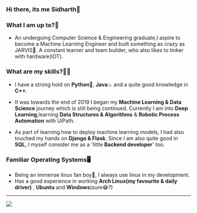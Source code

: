 ### Hi there, its me Sidharth👋

<!--
**binarymatter/binarymatter** is a ✨ _special_ ✨ repository because its `README.md` (this file) appears on your GitHub profile.

Here are some ideas to get you started:

- 🔭 I’m currently working on ...
- 🌱 I’m currently learning ...
- 👯 I’m looking to collaborate on ...
- 🤔 I’m looking for help with ...
- 💬 Ask me about ...
- 📫 How to reach me: ...
- 😄 Pronouns: ...
- ⚡ Fun fact: ...
-->
### What I am up to?🎯
- An undergoing Computer Science & Engineering graduate,I aspire to become a Machine Learning Engineer and built something as crazy as JARVIS🤖. A constant learner and team builder, who also likes to tinker with hardware(IOT).

### What are my skills?👨‍💻
- I have a strong hold on **Python**🐍, **Java**♨ and a quite good knowledge in **C++**.

- It was towards the end of 2019 I began my **Machine Learning & Data Science** journey which is still being continued. Currently I am into **Deep Learning**,learning **Data      Structures & Algorithms** & **Robotic Process Automation** with UiPath.

- As part of learning how to deploy machine learning models, I had also touched my hands on **Django & Flask**. Since I am also quite good in **SQL**, I myself consider me as a 'little **Backend developer**' too.

### Familiar Operating Systems🖥
- Being an immense linux fan boy🐧, I always use linux in my development. 
- Has a good experience in working **Arch Linux(my favourite & daily driver)** , **Ubuntu** and **Windows**(sure😂?)
---
<img src="https://github-readme-stats.vercel.app/api?username=itzzmesid&&show_icons=true&title_color=ffffff&icon_color=00ffff&text_color=daf7dc&bg_color=151515">
